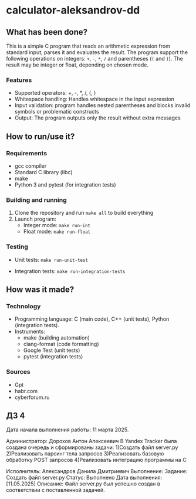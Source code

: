 # calculator-aleksandrov-dd

## What has been done?

This is a simple C program that reads an arithmetic expression from standard input, parses it and evaluates the result. The program support the following operations on integers: `+`, `-`, `*`, `/` and parentheses (`(` and `)`). The result may be integer or float, depending on chosen mode.

### Features

- Supported operators: +, -, *, /, (, )
- Whitespace handling: Handles whitespace in the input expression
- Input validation: program handles nested parentheses and blocks invalid symbols or problematic constructs
- Output: The program outputs only the result without extra messages

## How to run/use it?

### Requirements
- gcc compiler
- Standard C library (libc)
- make
- Python 3 and pytest (for integration tests)

### Building and running
1. Clone the repository and run `make all` to build everything
2. Launch program:
   - Integer mode:
   	`make run-int`
   - Float mode:
   	`make run-float`

### Testing
- Unit tests:
	`make run-unit-test`
	
- Integration tests:
	`make run-integration-tests`

## How was it made?

### Technology
- Programming language: C (main code), C++ (unit tests), Python (integration tests).
- Instruments:
  - make (building automation)
  - clang-format (code formatting)
  - Google Test (unit tests)
  - pytest (integration tests)

### Sources
- Gpt
- habr.com
- cyberforum.ru

##  ДЗ 4
Дата начала выполнения работы: 11 марта 2025.
  
Администратор: Дорохов Антон Алексеевич
В Yandex Tracker была создана очередь и сформированы задачи:
 1)Создать файл server.py
 2)Реализовать парсинг тела запросов
 3)Реализовать базовую обработку POST  запросов
 4)Реализовать интеграцию программы на C
  
Исполнитель: Александров Данила Дмитриевич
Выполнение:
  Задание: Создать файл server.py
  Статус: Выполнено
  Дата выполнения: [11.05.2025]
  Описание: Файл server.py был успешно создан в соответствии с поставленной задачей.

